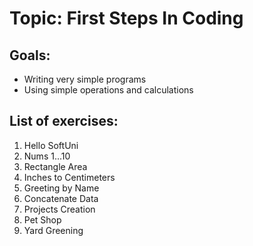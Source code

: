# Topic: **First Steps In Coding**
## Goals:
- Writing very simple programs
- Using simple operations and calculations

## List of exercises:

1. Hello SoftUni
2. Nums 1...10
3. Rectangle Area
4. Inches to Centimeters
5. Greeting by Name
6. Concatenate Data
7. Projects Creation
8. Pet Shop
9. Yard Greening

